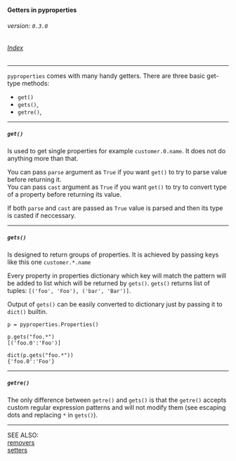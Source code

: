#### Getters in pyproperties
###### _version: `0.3.0`_

###### [Index](index.mdown)
----


`pyproperties` comes with many handy getters. There are three basic get-type methods:  

*   `get()`
*   `gets()`,
*   `getre()`,

----

##### `get()`

Is used to get single properties for example `customer.0.name`.
It does not do anything more than that. 

You can pass `parse` argument as `True` if you want `get()` to 
try to parse value before returning it.  
You can pass `cast` argument as `True` if you want `get()` to 
try to convert type of a property before returning its value.  

If both `parse` and `cast` are passed as `True` value is parsed 
and then its type is casted if neccessary.


----

##### `gets()`

Is designed to return groups of properties. It is achieved by passing keys like this one `customer.*.name`

Every property in properties dictionary which key will match the pattern will be added to list which will be returned by `gets()`.
`gets()` returns list of tuples: `[('foo', 'Foo'), ('bar', 'Bar')]`. 

Output of `gets()` can be easily converted to dictionary just by passing it to `dict()` builtin.

    p = pyproperties.Properties()
    
    p.gets("foo.*")
    [('foo.0':'Foo')]
    
    dict(p.gets("foo.*"))
    {'foo.0':'Foo'}


----

##### `getre()`

The only difference between `getre()` and `gets()` is that the `getre()` accepts custom regular expression patterns and 
will not modify them (see escaping dots and replacing `*` in `gets()`). 

----

SEE ALSO:  
[removers](removers.mdown)  
[setters](setters.mdown)
